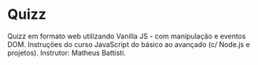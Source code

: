 # Quizz
Quizz em formato web utilizando Vanilla JS - com manipulação e eventos DOM. Instruções do curso JavaScript do básico ao avançado (c/ Node.js e projetos). Instrutor: Matheus Battisti.
